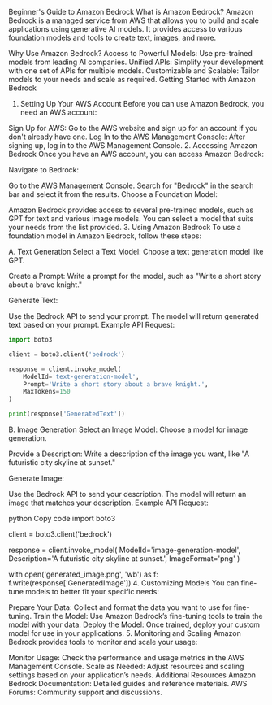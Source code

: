 Beginner's Guide to Amazon Bedrock
What is Amazon Bedrock?
Amazon Bedrock is a managed service from AWS that allows you to build and scale applications using generative AI models. It provides access to various foundation models and tools to create text, images, and more.

Why Use Amazon Bedrock?
Access to Powerful Models: Use pre-trained models from leading AI companies.
Unified APIs: Simplify your development with one set of APIs for multiple models.
Customizable and Scalable: Tailor models to your needs and scale as required.
Getting Started with Amazon Bedrock
1. Setting Up Your AWS Account
Before you can use Amazon Bedrock, you need an AWS account:

Sign Up for AWS: Go to the AWS website and sign up for an account if you don't already have one.
Log In to the AWS Management Console: After signing up, log in to the AWS Management Console.
2. Accessing Amazon Bedrock
Once you have an AWS account, you can access Amazon Bedrock:

Navigate to Bedrock:

Go to the AWS Management Console.
Search for "Bedrock" in the search bar and select it from the results.
Choose a Foundation Model:

Amazon Bedrock provides access to several pre-trained models, such as GPT for text and various image models.
You can select a model that suits your needs from the list provided.
3. Using Amazon Bedrock
To use a foundation model in Amazon Bedrock, follow these steps:

A. Text Generation
Select a Text Model: Choose a text generation model like GPT.

Create a Prompt: Write a prompt for the model, such as "Write a short story about a brave knight."

Generate Text:

Use the Bedrock API to send your prompt.
The model will return generated text based on your prompt.
Example API Request:

```python
import boto3

client = boto3.client('bedrock')

response = client.invoke_model(
    ModelId='text-generation-model',
    Prompt='Write a short story about a brave knight.',
    MaxTokens=150
)

print(response['GeneratedText'])
```

B. Image Generation
Select an Image Model: Choose a model for image generation.


Provide a Description: Write a description of the image you want, like "A futuristic city skyline at sunset."

Generate Image:

Use the Bedrock API to send your description.
The model will return an image that matches your description.
Example API Request:

python
Copy code
import boto3

client = boto3.client('bedrock')

response = client.invoke_model(
    ModelId='image-generation-model',
    Description='A futuristic city skyline at sunset.',
    ImageFormat='png'
)

with open('generated_image.png', 'wb') as f:
    f.write(response['GeneratedImage'])
4. Customizing Models
You can fine-tune models to better fit your specific needs:

Prepare Your Data: Collect and format the data you want to use for fine-tuning.
Train the Model: Use Amazon Bedrock’s fine-tuning tools to train the model with your data.
Deploy the Model: Once trained, deploy your custom model for use in your applications.
5. Monitoring and Scaling
Amazon Bedrock provides tools to monitor and scale your usage:

Monitor Usage: Check the performance and usage metrics in the AWS Management Console.
Scale as Needed: Adjust resources and scaling settings based on your application’s needs.
Additional Resources
Amazon Bedrock Documentation: Detailed guides and reference materials.
AWS Forums: Community support and discussions.

